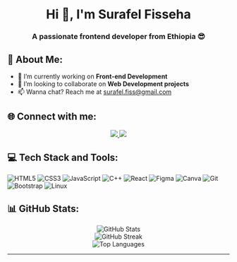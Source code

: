 <h1 align="center">Hi 👋, I'm Surafel Fisseha</h1>
<h3 align="center">A passionate frontend developer from Ethiopia 😎</h3>

<!--<p align="center">
  <img src="https://komarev.com/ghpvc/?username=surafel9&label=Profile%20views&color=0e75b6&style=flat" alt="surafel9" />
</p>--->

## 💫 About Me:
- 🔭 I’m currently working on **Front-end Development** 
- 🤝 I’m looking to collaborate on **Web Development projects**
- 📫 Wanna chat? Reach me at [surafel.fiss@gmail.com](mailto:surafel.fiss@gmail.com)

## 🌐 Connect with me:
<p align="center">
  <a href="https://www.linkedin.com/in/surafel-fisseha-877039307?utm_source=share&utm_campaign=share_via&utm_content=profile&utm_medium=android_app" target="blank">
    <img src="https://img.shields.io/badge/LinkedIn-%230077B5.svg?style=for-the-badge&logo=linkedin&logoColor=white" />
  </a>
  <a href="https://x.com/SURAFEL_FISSEHA?t=oSWgPCJpXLdoJK1nCW6HSA&s=35" target="blank">
    <img src="https://img.shields.io/badge/X-black.svg?style=for-the-badge&logo=X&logoColor=white" />
  </a>
</p>

## 💻 Tech Stack and Tools:
![HTML5](https://img.shields.io/badge/html5-%23E34F26.svg?style=for-the-badge&logo=html5&logoColor=white) 
![CSS3](https://img.shields.io/badge/css3-%231572B6.svg?style=for-the-badge&logo=css3&logoColor=white) 
![JavaScript](https://img.shields.io/badge/javascript-%23323330.svg?style=for-the-badge&logo=javascript&logoColor=%23F7DF1E) 
![C++](https://img.shields.io/badge/c++-%2300599C.svg?style=for-the-badge&logo=c%2B%2B&logoColor=white) 
![React](https://img.shields.io/badge/react-%2320232a.svg?style=for-the-badge&logo=react&logoColor=%2361DAFB) 
![Figma](https://img.shields.io/badge/figma-%23F24E1E.svg?style=for-the-badge&logo=figma&logoColor=white) 
![Canva](https://img.shields.io/badge/Canva-%2300C4CC.svg?style=for-the-badge&logo=Canva&logoColor=white) 
![Git](https://img.shields.io/badge/git-%23F05033.svg?style=for-the-badge&logo=git&logoColor=white)
![Bootstrap](https://img.shields.io/badge/bootstrap-%23563D7C.svg?style=for-the-badge&logo=bootstrap&logoColor=white)
![Linux](https://img.shields.io/badge/linux-%235FCCF5.svg?style=for-the-badge&logo=linux&logoColor=white)

<!--## 🏆 GitHub Trophies
<p align="center">
  <img src="https://github-profile-trophy.vercel.app/?username=surafel9&theme=darkhub&no-frame=true&no-bg=true&margin-w=15" />
</p>-->

## 📊 GitHub Stats:
<p align="center">
  <img src="https://github-readme-stats.vercel.app/api?username=surafel9&theme=ayu-mirage&hide_border=false&include_all_commits=true&count_private=true" alt="GitHub Stats" /><br/>
  <img src="https://github-readme-streak-stats.herokuapp.com/?user=surafel9&theme=ayu-mirage&hide_border=false" alt="GitHub Streak" /><br/>
  <img src="https://github-readme-stats.vercel.app/api/top-langs/?username=surafel9&theme=ayu-mirage&hide_border=false&layout=compact&langs_count=8" alt="Top Languages" />
</p>

<!--## 🐍 Watch my contributions graph get eaten by the snake
<p align="center">
  <img src="https://raw.githubusercontent.com/surafel9/surafel9/output/github-contribution-grid-snake.svg" alt="Snake animation" />
</p>--->

---

<!---
surafel9/surafel9 is a ✨ special ✨ repository because its `README.md` appears on your GitHub profile.
--->
